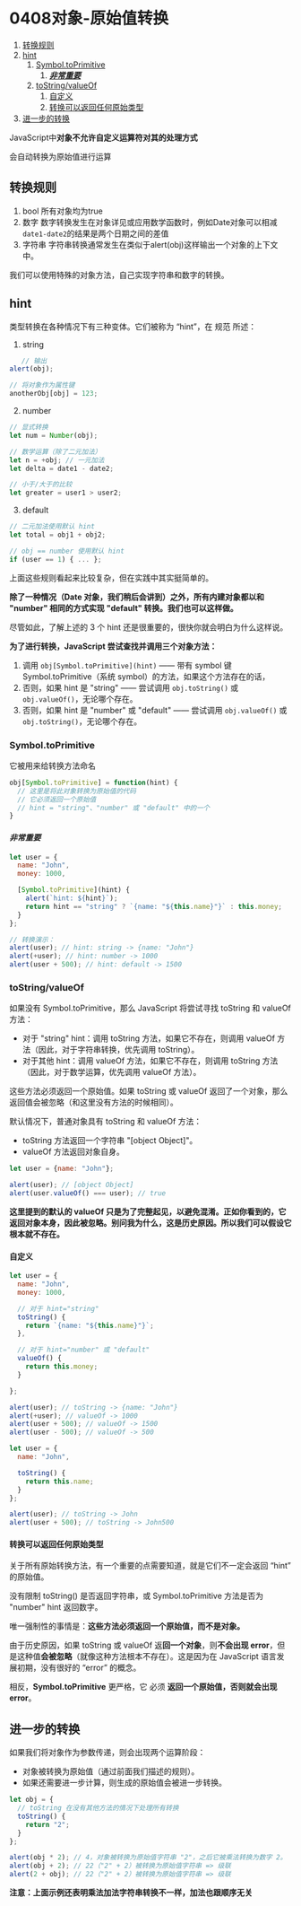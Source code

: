 # 0408对象-原始值转换

1. [转换规则](#转换规则)
2. [hint](#hint)
   1. [Symbol.toPrimitive](#symboltoprimitive)
      1. [***非常重要***](#非常重要)
   2. [toString/valueOf](#tostringvalueof)
      1. [自定义](#自定义)
      2. [转换可以返回任何原始类型](#转换可以返回任何原始类型)
3. [进一步的转换](#进一步的转换)

JavaScript中**对象不允许自定义运算符对其的处理方式**

会自动转换为原始值进行运算

## 转换规则
1. bool
   所有对象均为true
2. 数字
   数字转换发生在对象详见或应用数学函数时，例如Date对象可以相减`date1-date2`的结果是两个日期之间的差值
3. 字符串
   字符串转换通常发生在类似于alert(obj)这样输出一个对象的上下文中。

我们可以使用特殊的对象方法，自己实现字符串和数字的转换。

## hint
类型转换在各种情况下有三种变体。它们被称为 “hint”，在 规范 所述：

1. string
```javascript
   // 输出
alert(obj);

// 将对象作为属性键
anotherObj[obj] = 123;
```

2. number
```javascript
// 显式转换
let num = Number(obj);

// 数学运算（除了二元加法）
let n = +obj; // 一元加法
let delta = date1 - date2;

// 小于/大于的比较
let greater = user1 > user2;
```

3. default
```javascript
// 二元加法使用默认 hint
let total = obj1 + obj2;

// obj == number 使用默认 hint
if (user == 1) { ... };
```

上面这些规则看起来比较复杂，但在实践中其实挺简单的。

**除了一种情况（Date 对象，我们稍后会讲到）之外，所有内建对象都以和 "number" 相同的方式实现 "default" 转换。我们也可以这样做。**

尽管如此，了解上述的 3 个 hint 还是很重要的，很快你就会明白为什么这样说。

**为了进行转换，JavaScript 尝试查找并调用三个对象方法：**
1. 调用 `obj[Symbol.toPrimitive](hint)` —— 带有 symbol 键 Symbol.toPrimitive（系统 symbol）的方法，如果这个方法存在的话，
2. 否则，如果 hint 是 "string" —— 尝试调用 `obj.toString()` 或 `obj.valueOf()`，无论哪个存在。
3. 否则，如果 hint 是 "number" 或 "default" —— 尝试调用 `obj.valueOf()` 或 `obj.toString()`，无论哪个存在。

### Symbol.toPrimitive
它被用来给转换方法命名
```javascript
obj[Symbol.toPrimitive] = function(hint) {
  // 这里是将此对象转换为原始值的代码
  // 它必须返回一个原始值
  // hint = "string"、"number" 或 "default" 中的一个
}
```

#### ***非常重要***
```javascript
let user = {
  name: "John",
  money: 1000,

  [Symbol.toPrimitive](hint) {
    alert(`hint: ${hint}`);
    return hint == "string" ? `{name: "${this.name}"}` : this.money;
  }
};

// 转换演示：
alert(user); // hint: string -> {name: "John"}
alert(+user); // hint: number -> 1000
alert(user + 500); // hint: default -> 1500
```

### toString/valueOf
如果没有 Symbol.toPrimitive，那么 JavaScript 将尝试寻找 toString 和 valueOf 方法：

* 对于 "string" hint：调用 toString 方法，如果它不存在，则调用 valueOf 方法（因此，对于字符串转换，优先调用 toString）。
* 对于其他 hint：调用 valueOf 方法，如果它不存在，则调用 toString 方法（因此，对于数学运算，优先调用 valueOf 方法）。

这些方法必须返回一个原始值。如果 toString 或 valueOf 返回了一个对象，那么返回值会被忽略（和这里没有方法的时候相同）。

默认情况下，普通对象具有 toString 和 valueOf 方法：

* toString 方法返回一个字符串 "[object Object]"。
* valueOf 方法返回对象自身。

```javascript
let user = {name: "John"};

alert(user); // [object Object]
alert(user.valueOf() === user); // true
```

**这里提到的默认的 valueOf 只是为了完整起见，以避免混淆。正如你看到的，它返回对象本身，因此被忽略。别问我为什么，这是历史原因。所以我们可以假设它根本就不存在。**

#### 自定义
```javascript
let user = {
  name: "John",
  money: 1000,

  // 对于 hint="string"
  toString() {
    return `{name: "${this.name}"}`;
  },

  // 对于 hint="number" 或 "default"
  valueOf() {
    return this.money;
  }

};

alert(user); // toString -> {name: "John"}
alert(+user); // valueOf -> 1000
alert(user + 500); // valueOf -> 1500
alert(user - 500); // valueOf -> 500
```

```javascript
let user = {
  name: "John",

  toString() {
    return this.name;
  }
};

alert(user); // toString -> John
alert(user + 500); // toString -> John500
```


#### 转换可以返回任何原始类型
关于所有原始转换方法，有一个重要的点需要知道，就是它们不一定会返回 “hint” 的原始值。

没有限制 toString() 是否返回字符串，或 Symbol.toPrimitive 方法是否为 "number" hint 返回数字。

唯一强制性的事情是：**这些方法必须返回一个原始值，而不是对象。**

由于历史原因，如果 toString 或 valueOf 返**回一个对象**，则**不会出现 error**，但是这种值**会被忽略**（就像这种方法根本不存在）。这是因为在 JavaScript 语言发展初期，没有很好的 “error” 的概念。

相反，**Symbol.toPrimitive** 更严格，它 必须 **返回一个原始值，否则就会出现 error**。


## 进一步的转换
如果我们将对象作为参数传递，则会出现两个运算阶段：

* 对象被转换为原始值（通过前面我们描述的规则）。
* 如果还需要进一步计算，则生成的原始值会被进一步转换。

```javascript
let obj = {
  // toString 在没有其他方法的情况下处理所有转换
  toString() {
    return "2";
  }
};

alert(obj * 2); // 4，对象被转换为原始值字符串 "2"，之后它被乘法转换为数字 2。
alert(obj + 2); // 22（"2" + 2）被转换为原始值字符串 => 级联
alert(2 + obj); // 22（"2" + 2）被转换为原始值字符串 => 级联
```

**注意：上面示例还表明乘法加法字符串转换不一样，加法也跟顺序无关**

